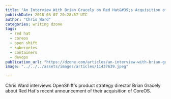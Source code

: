 ```yaml
---
title: "An Interview With Brian Gracely on Red Hat&#39;s Acquisition of CoreOS..."
publishDate: 2018-03-07 20:28:57 UTC
author: "Chris Ward"
categories: writing dzone
tags:
  - red hat
  - coreos
  - open shift
  - kubernetes
  - containers
  - devops
publication_url: "https://dzone.com/articles/an-interview-with-brian-gracely-on-red-hats-acqu"
image: "../../../assets/images/articles/11437639.jpeg"

---
```

Chris Ward interviews OpenShift's product strategy director Brian Gracely about Red Hat's recent announcement of their acquisition of CoreOS.

